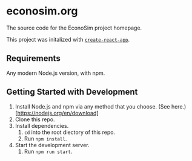 # econosim.org

The source code for the EconoSim project homepage.

This project was initalized with [`create-react-app`](https://www.npmjs.com/package/create-react-app).

## Requirements

Any modern Node.js version, with npm.

## Getting Started with Development

1. Install Node.js and npm via any method that you choose. (See here.)[https://nodejs.org/en/download]
1. Clone this repo.
1. Install dependencies.
    1. `cd` into the root diectory of this repo.
    1. Run `npm install`.
1. Start the development server.
    1. Run `npm run start`.
